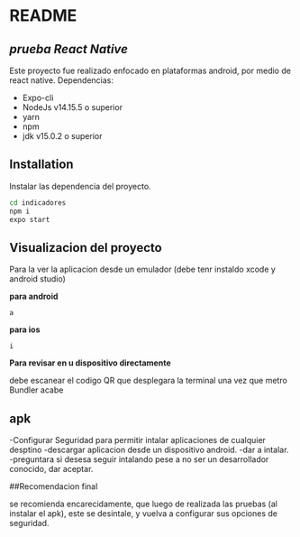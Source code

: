# README
## _prueba React Native_

Este proyecto fue realizado enfocado en plataformas android, por medio de react native. Dependencias:

- Expo-cli 
- NodeJs v14.15.5 o superior
- yarn
- npm
- jdk v15.0.2 o superior

## Installation

Instalar las dependencia del proyecto.

```sh
cd indicadores
npm i
expo start
```

## Visualizacion del proyecto

Para la ver la aplicacion desde un emulador (debe tenr instaldo xcode y android studio)

__para android__ 
```expo start
a
```

__para ios__ 
```expo start
i
```

__Para revisar en u dispositivo directamente__

debe escanear el codigo QR que desplegara la terminal una vez que metro Bundler acabe

## apk

-Configurar Seguridad para permitir intalar aplicaciones de cualquier desptino
-descargar aplicacion desde un dispositivo android.
-dar a intalar. 
-preguntara si desesa seguir intalando pese a no ser un desarrollador conocido, dar aceptar.

##Recomendacion final

se recomienda encarecidamente, que luego de realizada las pruebas (al instalar el apk), este se desintale, y vuelva a configurar sus opciones de seguridad. 


